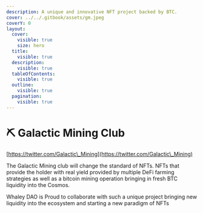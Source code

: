 ```yaml
---
description: A unique and innovative NFT project backed by BTC.
cover: ../../.gitbook/assets/gm.jpeg
coverY: 0
layout:
  cover:
    visible: true
    size: hero
  title:
    visible: true
  description:
    visible: true
  tableOfContents:
    visible: true
  outline:
    visible: true
  pagination:
    visible: true
---
```


# ⛏ Galactic Mining Club

[https://twitter.com/Galactic\_Mining](https://twitter.com/Galactic\_Mining)

The Galactic Mining club will change the standard of NFTs. NFTs that provide the holder with real yield provided by multiple DeFi farming strategies as well as a bitcoin mining operation bringing in fresh BTC liquidity into the Cosmos.

Whaley DAO is Proud to collaborate with  such a unique project bringing new liquidity into the ecosystem and starting a new paradigm of NFTs
